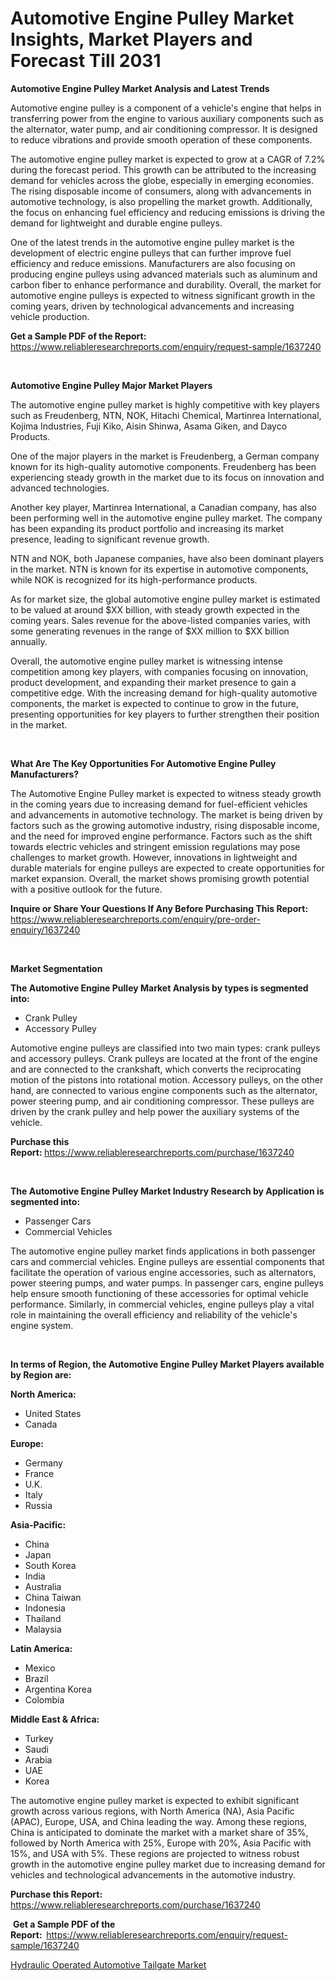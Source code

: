 <p><h1>Automotive Engine Pulley Market Insights, Market Players and Forecast Till 2031</h1></p><p><strong>Automotive Engine Pulley Market Analysis and Latest Trends</strong></p>
<p><p>Automotive engine pulley is a component of a vehicle's engine that helps in transferring power from the engine to various auxiliary components such as the alternator, water pump, and air conditioning compressor. It is designed to reduce vibrations and provide smooth operation of these components.</p><p>The automotive engine pulley market is expected to grow at a CAGR of 7.2% during the forecast period. This growth can be attributed to the increasing demand for vehicles across the globe, especially in emerging economies. The rising disposable income of consumers, along with advancements in automotive technology, is also propelling the market growth. Additionally, the focus on enhancing fuel efficiency and reducing emissions is driving the demand for lightweight and durable engine pulleys.</p><p>One of the latest trends in the automotive engine pulley market is the development of electric engine pulleys that can further improve fuel efficiency and reduce emissions. Manufacturers are also focusing on producing engine pulleys using advanced materials such as aluminum and carbon fiber to enhance performance and durability. Overall, the market for automotive engine pulleys is expected to witness significant growth in the coming years, driven by technological advancements and increasing vehicle production.</p></p>
<p><strong>Get a Sample PDF of the Report:&nbsp;</strong> <a href="https://www.reliableresearchreports.com/enquiry/request-sample/1637240">https://www.reliableresearchreports.com/enquiry/request-sample/1637240</a></p>
<p>&nbsp;</p>
<p><strong>Automotive Engine Pulley Major Market Players</strong></p>
<p><p>The automotive engine pulley market is highly competitive with key players such as Freudenberg, NTN, NOK, Hitachi Chemical, Martinrea International, Kojima Industries, Fuji Kiko, Aisin Shinwa, Asama Giken, and Dayco Products.</p><p>One of the major players in the market is Freudenberg, a German company known for its high-quality automotive components. Freudenberg has been experiencing steady growth in the market due to its focus on innovation and advanced technologies.</p><p>Another key player, Martinrea International, a Canadian company, has also been performing well in the automotive engine pulley market. The company has been expanding its product portfolio and increasing its market presence, leading to significant revenue growth.</p><p>NTN and NOK, both Japanese companies, have also been dominant players in the market. NTN is known for its expertise in automotive components, while NOK is recognized for its high-performance products.</p><p>As for market size, the global automotive engine pulley market is estimated to be valued at around $XX billion, with steady growth expected in the coming years. Sales revenue for the above-listed companies varies, with some generating revenues in the range of $XX million to $XX billion annually.</p><p>Overall, the automotive engine pulley market is witnessing intense competition among key players, with companies focusing on innovation, product development, and expanding their market presence to gain a competitive edge. With the increasing demand for high-quality automotive components, the market is expected to continue to grow in the future, presenting opportunities for key players to further strengthen their position in the market.</p></p>
<p>&nbsp;</p>
<p><strong>What Are The Key Opportunities For Automotive Engine Pulley Manufacturers?</strong></p>
<p><p>The Automotive Engine Pulley market is expected to witness steady growth in the coming years due to increasing demand for fuel-efficient vehicles and advancements in automotive technology. The market is being driven by factors such as the growing automotive industry, rising disposable income, and the need for improved engine performance. Factors such as the shift towards electric vehicles and stringent emission regulations may pose challenges to market growth. However, innovations in lightweight and durable materials for engine pulleys are expected to create opportunities for market expansion. Overall, the market shows promising growth potential with a positive outlook for the future.</p></p>
<p><strong>Inquire or Share Your Questions If Any Before Purchasing This Report:</strong> <a href="https://www.reliableresearchreports.com/enquiry/pre-order-enquiry/1637240">https://www.reliableresearchreports.com/enquiry/pre-order-enquiry/1637240</a></p>
<p>&nbsp;</p>
<p><strong>Market Segmentation</strong></p>
<p><strong>The Automotive Engine Pulley Market Analysis by types is segmented into:</strong></p>
<p><ul><li>Crank Pulley</li><li>Accessory Pulley</li></ul></p>
<p><p>Automotive engine pulleys are classified into two main types: crank pulleys and accessory pulleys. Crank pulleys are located at the front of the engine and are connected to the crankshaft, which converts the reciprocating motion of the pistons into rotational motion. Accessory pulleys, on the other hand, are connected to various engine components such as the alternator, power steering pump, and air conditioning compressor. These pulleys are driven by the crank pulley and help power the auxiliary systems of the vehicle.</p></p>
<p><strong>Purchase this Report:&nbsp;</strong><a href="https://www.reliableresearchreports.com/purchase/1637240">https://www.reliableresearchreports.com/purchase/1637240</a></p>
<p>&nbsp;</p>
<p><strong>The Automotive Engine Pulley Market Industry Research by Application is segmented into:</strong></p>
<p><ul><li>Passenger Cars</li><li>Commercial Vehicles</li></ul></p>
<p><p>The automotive engine pulley market finds applications in both passenger cars and commercial vehicles. Engine pulleys are essential components that facilitate the operation of various engine accessories, such as alternators, power steering pumps, and water pumps. In passenger cars, engine pulleys help ensure smooth functioning of these accessories for optimal vehicle performance. Similarly, in commercial vehicles, engine pulleys play a vital role in maintaining the overall efficiency and reliability of the vehicle's engine system.</p></p>
<p>&nbsp;</p>
<p><strong>In terms of Region, the Automotive Engine Pulley Market Players available by Region are:</strong></p>
<p>
    <p> <strong> North America: </strong>
        <ul>
            <li>United States</li>
            <li>Canada</li>
        </ul>
        </p> 
    <p> <strong> Europe: </strong>
        <ul>
            <li>Germany</li>
            <li>France</li>
            <li>U.K.</li>
            <li>Italy</li>
            <li>Russia</li>
        </ul>
        </p> 
    <p> <strong> Asia-Pacific: </strong>
        <ul>
            <li>China</li>
            <li>Japan</li>
            <li>South Korea</li>
            <li>India</li>
            <li>Australia</li>
            <li>China Taiwan</li>
            <li>Indonesia</li>
            <li>Thailand</li>
            <li>Malaysia</li>
        </ul>
        </p> 
    <p> <strong> Latin America: </strong>
        <ul>
            <li>Mexico</li>
            <li>Brazil</li>
            <li>Argentina Korea</li>
            <li>Colombia</li>
        </ul>
        </p> 
    <p> <strong> Middle East & Africa: </strong>
        <ul>
            <li>Turkey</li>
            <li>Saudi</li>
            <li>Arabia</li>
            <li>UAE</li>
            <li>Korea</li>
        </ul>
    </p>
    </p>
<p><p>The automotive engine pulley market is expected to exhibit significant growth across various regions, with North America (NA), Asia Pacific (APAC), Europe, USA, and China leading the way. Among these regions, China is anticipated to dominate the market with a market share of 35%, followed by North America with 25%, Europe with 20%, Asia Pacific with 15%, and USA with 5%. These regions are projected to witness robust growth in the automotive engine pulley market due to increasing demand for vehicles and technological advancements in the automotive industry.</p></p>
<p><strong>Purchase this Report: </strong><a href="https://www.reliableresearchreports.com/purchase/1637240">https://www.reliableresearchreports.com/purchase/1637240</a></p>
<p>&nbsp;<strong>Get a Sample PDF of the Report:&nbsp;&nbsp;</strong><a href="https://www.reliableresearchreports.com/enquiry/request-sample/1637240">https://www.reliableresearchreports.com/enquiry/request-sample/1637240</a></p>
<p><strong></strong></p>
<p><p><a href="https://github.com/aliciawhite5576/Market-Research-Report-List-3/blob/main/hydraulic-operated-automotive-tailgate-market.md">Hydraulic Operated Automotive Tailgate Market</a></p></p>